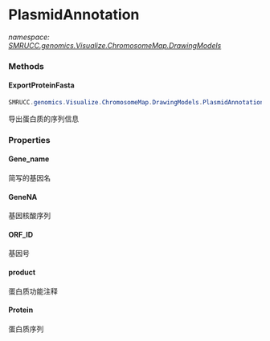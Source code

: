 ﻿# PlasmidAnnotation
_namespace: [SMRUCC.genomics.Visualize.ChromosomeMap.DrawingModels](./index.md)_





### Methods

#### ExportProteinFasta
```csharp
SMRUCC.genomics.Visualize.ChromosomeMap.DrawingModels.PlasmidAnnotation.ExportProteinFasta(System.Collections.Generic.IEnumerable{SMRUCC.genomics.Visualize.ChromosomeMap.DrawingModels.PlasmidAnnotation},System.Boolean)
```
导出蛋白质的序列信息


### Properties

#### Gene_name
简写的基因名
#### GeneNA
基因核酸序列
#### ORF_ID
基因号
#### product
蛋白质功能注释
#### Protein
蛋白质序列
